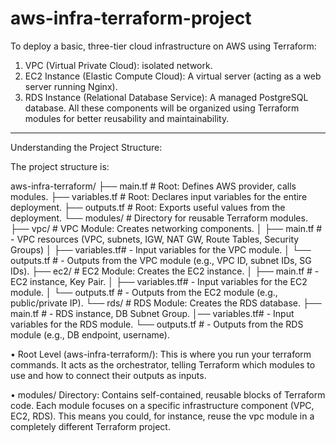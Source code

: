 # aws-infra-terraform-project
To deploy a basic, three-tier cloud infrastructure on AWS using Terraform:
1.	VPC (Virtual Private Cloud):  isolated network.
2.	EC2 Instance (Elastic Compute Cloud): A virtual server (acting as a web server running Nginx).
3.	RDS Instance (Relational Database Service): A managed PostgreSQL database.
All these components will be organized using Terraform modules for better reusability and maintainability.
________________________________________
Understanding the Project Structure:

The project structure is:

aws-infra-terraform/
├── main.tf             # Root: Defines AWS provider, calls modules.
├── variables.tf        # Root: Declares input variables for the entire deployment.
├── outputs.tf          # Root: Exports useful values from the deployment.
└── modules/            # Directory for reusable Terraform modules.
    ├── vpc/            # VPC Module: Creates networking components.
    │   ├── main.tf     #   - VPC resources (VPC, subnets, IGW, NAT GW, Route Tables, Security Groups)
    │   ├── variables.tf#   - Input variables for the VPC module.
    │   └── outputs.tf  #   - Outputs from the VPC module (e.g., VPC ID, subnet IDs, SG IDs).
    ├── ec2/            # EC2 Module: Creates the EC2 instance.
    │   ├── main.tf     #   - EC2 instance, Key Pair.
    │   ├── variables.tf#   - Input variables for the EC2 module.
    │   └── outputs.tf  #   - Outputs from the EC2 module (e.g., public/private IP).
    └── rds/            # RDS Module: Creates the RDS database.
        ├── main.tf     #   - RDS instance, DB Subnet Group.
        │── variables.tf#   - Input variables for the RDS module.
        └── outputs.tf  #   - Outputs from the RDS module (e.g., DB endpoint, username).

•	Root Level (aws-infra-terraform/): This is where you run your terraform commands. It acts as the orchestrator, telling Terraform which modules to use and how to connect their outputs as inputs.

•	modules/ Directory: Contains self-contained, reusable blocks of Terraform code. Each module focuses on a specific infrastructure component (VPC, EC2, RDS). This means you could, for instance, reuse the vpc module in a completely different Terraform project.
